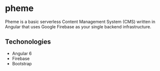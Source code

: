 # pheme
Pheme is a basic serverless Content Management System (CMS) written in Angular that uses Google Firebase as your single backend infrastructure.

## Techonologies 
 - Angular 6
 - Firebase
 - Bootstrap
